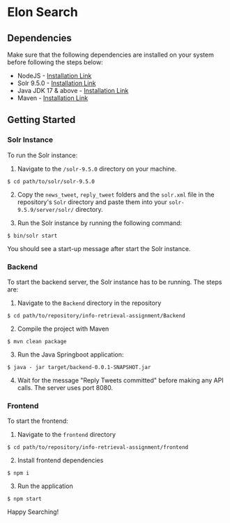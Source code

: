 # Elon Search

## Dependencies
Make sure that the following dependencies are installed on your system before following the steps below:
- NodeJS - [Installation Link](https://nodejs.org/en/download)
- Solr 9.5.0 - [Installation Link](https://solr.apache.org/downloads.html)
- Java JDK 17 & above - [Installation Link](https://www.oracle.com/sg/java/technologies/downloads/)
- Maven - [Installation Link](https://maven.apache.org/download.cgi)

## Getting Started

### Solr Instance
To run the Solr instance:
1. Navigate to the `/solr-9.5.0` directory on your machine.
```
$ cd path/to/solr/solr-9.5.0
```
2. Copy the `news_tweet`, `reply_tweet` folders and the `solr.xml` file in the repository's `Solr` directory and paste them into your `solr-9.5.9/server/solr/` directory.

2. Run the Solr instance by running the following command:
```
$ bin/solr start
```

You should see a start-up message after start the Solr instance.

### Backend
To start the backend server, the Solr instance has to be running. The steps are:
1. Navigate to the `Backend` directory in the repository
```
$ cd path/to/repository/info-retrieval-assignment/Backend
```
2. Compile the project with Maven
```
$ mvn clean package
```
3. Run the Java Springboot application:
```
$ java - jar target/backend-0.0.1-SNAPSHOT.jar
```
4. Wait for the message "Reply Tweets committed" before making any API calls. The server uses port 8080.

### Frontend
To start the frontend:
1. Navigate to the `frontend` directory
```
$ cd path/to/repository/info-retrieval-assignment/frontend
```
2. Install frontend dependencies
```
$ npm i
```
3. Run the application
```
$ npm start
```

Happy Searching!